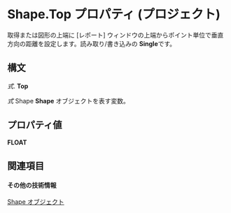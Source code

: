 
# Shape.Top プロパティ (プロジェクト)
取得または図形の上端に [レポート] ウィンドウの上端からポイント単位で垂直方向の距離を設定します。読み取り/書き込みの **Single**です。

## 構文

 _式_. **Top**

 _式_ Shape **Shape** オブジェクトを表す変数。


## プロパティ値

 **FLOAT**


## 関連項目


#### その他の技術情報


[Shape オブジェクト](d2b32bcd-5595-a4a7-9772-feb25fd0103a.md)
